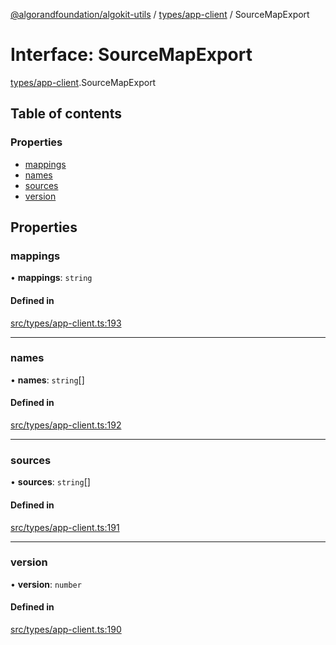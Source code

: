 [@algorandfoundation/algokit-utils](../README.md) / [types/app-client](../modules/types_app_client.md) / SourceMapExport

# Interface: SourceMapExport

[types/app-client](../modules/types_app_client.md).SourceMapExport

## Table of contents

### Properties

- [mappings](types_app_client.SourceMapExport.md#mappings)
- [names](types_app_client.SourceMapExport.md#names)
- [sources](types_app_client.SourceMapExport.md#sources)
- [version](types_app_client.SourceMapExport.md#version)

## Properties

### mappings

• **mappings**: `string`

#### Defined in

[src/types/app-client.ts:193](https://github.com/algorandfoundation/algokit-utils-ts/blob/main/src/types/app-client.ts#L193)

___

### names

• **names**: `string`[]

#### Defined in

[src/types/app-client.ts:192](https://github.com/algorandfoundation/algokit-utils-ts/blob/main/src/types/app-client.ts#L192)

___

### sources

• **sources**: `string`[]

#### Defined in

[src/types/app-client.ts:191](https://github.com/algorandfoundation/algokit-utils-ts/blob/main/src/types/app-client.ts#L191)

___

### version

• **version**: `number`

#### Defined in

[src/types/app-client.ts:190](https://github.com/algorandfoundation/algokit-utils-ts/blob/main/src/types/app-client.ts#L190)
